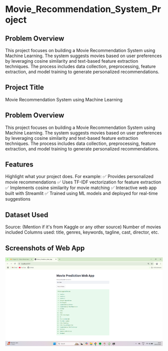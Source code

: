 # Movie_Recommendation_System_Project

## Problem Overview
This project focuses on building a Movie Recommendation System using Machine Learning. The system suggests movies based on user preferences by leveraging cosine similarity and text-based feature extraction techniques. The process includes data collection, preprocessing, feature extraction, and model training to generate personalized recommendations.

## Project Title
Movie Recommendation System using Machine Learning

## Problem Overview
This project focuses on building a Movie Recommendation System using Machine Learning. The system suggests movies based on user preferences by leveraging cosine similarity and text-based feature extraction techniques. The process includes data collection, preprocessing, feature extraction, and model training to generate personalized recommendations.

## Features
Highlight what your project does. For example:
✅ Provides personalized movie recommendations
✅ Uses TF-IDF vectorization for feature extraction
✅ Implements cosine similarity for movie matching
✅ Interactive web app built with Streamlit
✅ Trained using ML models and deployed for real-time suggestions

## Dataset Used
Source: (Mention if it's from Kaggle or any other source)
Number of movies included
Columns used: title, genres, keywords, tagline, cast, director, etc.

## Screenshots of Web App
![Movie Recommendation Web App](project_web_app.png)




